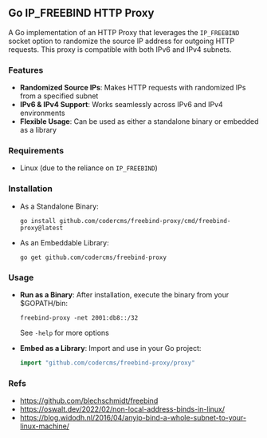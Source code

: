 ## Go IP_FREEBIND HTTP Proxy

A Go implementation of an HTTP Proxy that leverages the `IP_FREEBIND` socket option to randomize the source IP address for outgoing HTTP requests.
This proxy is compatible with both IPv6 and IPv4 subnets.

### Features
* **Randomized Source IPs**: Makes HTTP requests with randomized IPs from a specified subnet
* **IPv6 & IPv4 Support**: Works seamlessly across IPv6 and IPv4 environments
* **Flexible Usage**: Can be used as either a standalone binary or embedded as a library

### Requirements
* Linux (due to the reliance on `IP_FREEBIND`)

### Installation

* As a Standalone Binary:
    ```shell
    go install github.com/codercms/freebind-proxy/cmd/freebind-proxy@latest
    ```

* As an Embeddable Library:
    ```shell
    go get github.com/codercms/freebind-proxy
    ```

### Usage

* **Run as a Binary**: After installation, execute the binary from your $GOPATH/bin:
    ```shell
    freebind-proxy -net 2001:db8::/32
    ```
    See `-help` for more options


* **Embed as a Library**: Import and use in your Go project:
    ```go
    import "github.com/codercms/freebind-proxy/proxy"
    ```

### Refs
* https://github.com/blechschmidt/freebind
* https://oswalt.dev/2022/02/non-local-address-binds-in-linux/
* https://blog.widodh.nl/2016/04/anyip-bind-a-whole-subnet-to-your-linux-machine/
